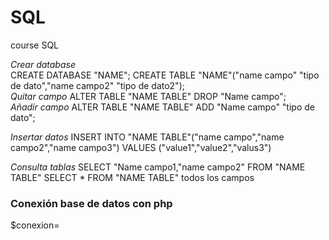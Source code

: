 # SQL
course SQL

*Crear database*  
CREATE DATABASE "NAME"; 
CREATE TABLE "NAME"("name campo" "tipo de dato","name campo2" "tipo de dato2");  
*Quitar campo*
ALTER TABLE "NAME TABLE" DROP "Name campo";  
*Añadir campo* 
ALTER TABLE "NAME TABLE" ADD "Name campo" "tipo de dato";  

*Insertar datos*
INSERT INTO "NAME TABLE"("name campo","name campo2","name campo3") VALUES ("value1","value2","valus3")  

*Consulta tablas*
SELECT "Name campo1,"name campo2" FROM "NAME TABLE"
SELECT * FROM "NAME TABLE"  todos los campos  

### Conexión base de datos con php  

$conexion=
```diff + this will be highlighted in green

